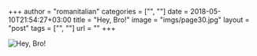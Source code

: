 +++
author = "romanitalian"
categories = ["", ""]
date = 2018-05-10T21:54:27+03:00
title = "Hey, Bro!"
image = "imgs/page30.jpg"
layout = "post"
tags = ["", ""]
url = ""
+++

<img src="/imgs/page30.jpg" alt="Hey, Bro!">